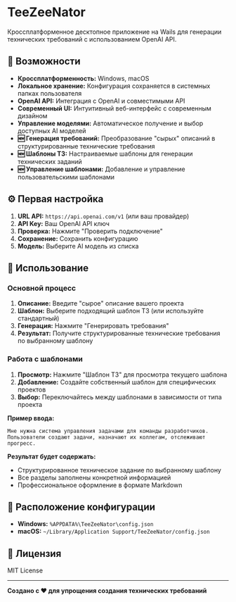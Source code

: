 # TeeZeeNator

Кроссплатформенное десктопное приложение на Wails для генерации технических требований с использованием OpenAI API.

## 🚀 Возможности

- **Кроссплатформенность:** Windows, macOS
- **Локальное хранение:** Конфигурация сохраняется в системных папках пользователя
- **OpenAI API:** Интеграция с OpenAI и совместимыми API
- **Современный UI:** Интуитивный веб-интерфейс с современным дизайном
- **Управление моделями:** Автоматическое получение и выбор доступных AI моделей
- **🆕 Генерация требований:** Преобразование "сырых" описаний в структурированные технические требования
- **🆕 Шаблоны ТЗ:** Настраиваемые шаблоны для генерации технических заданий
- **🆕 Управление шаблонами:** Добавление и управление пользовательскими шаблонами

## ⚙️ Первая настройка

1. **URL API:** `https://api.openai.com/v1` (или ваш провайдер)
2. **API Key:** Ваш OpenAI API ключ
3. **Проверка:** Нажмите "Проверить подключение"
4. **Сохранение:** Сохранить конфигурацию
5. **Модель:** Выберите AI модель из списка

## 🎯 Использование

### Основной процесс
1. **Описание:** Введите "сырое" описание вашего проекта
2. **Шаблон:** Выберите подходящий шаблон ТЗ (или используйте стандартный)
3. **Генерация:** Нажмите "Генерировать требования"
4. **Результат:** Получите структурированные технические требования по выбранному шаблону

### Работа с шаблонами
1. **Просмотр:** Нажмите "Шаблон ТЗ" для просмотра текущего шаблона
2. **Добавление:** Создайте собственный шаблон для специфических проектов
3. **Выбор:** Переключайтесь между шаблонами в зависимости от типа проекта

**Пример ввода:**
```
Мне нужна система управления задачами для команды разработчиков. 
Пользователи создают задачи, назначают их коллегам, отслеживают прогресс.
```

**Результат будет содержать:**
- Структурированное техническое задание по выбранному шаблону
- Все разделы заполнены конкретной информацией
- Профессиональное оформление в формате Markdown

## 📂 Расположение конфигурации

- **Windows:** `%APPDATA%\TeeZeeNator\config.json`
- **macOS:** `~/Library/Application Support/TeeZeeNator/config.json`

## 📄 Лицензия

MIT License

---

**Создано с ❤️ для упрощения создания технических требований**
